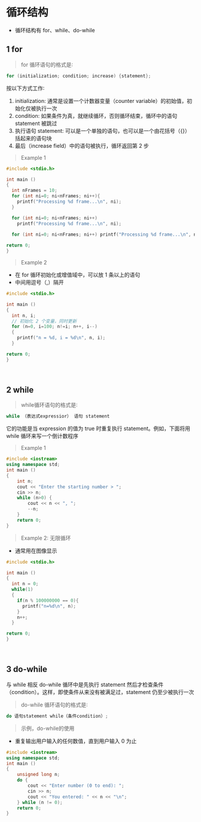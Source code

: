 
&emsp;
# 循环结构
- 循环结构有 for、while、do-while

## 1 for 
>for 循环语句的格式是∶
```c++
for (initialization; condition; increase) {statement};
```

按以下方式工作∶
1. initialization: 通常是设置一个计数器变量（counter variable）的初始值，初始化仅被执行一次
2. condition: 如果条件为真，就继续循环，否则循环结束，循环中的语句 statement 被跳过
3. 执行语句 statement: 可以是一个单独的语句，也可以是一个由花括号（{}）括起来的语句块
4. 最后（increase field）中的语句被执行，循环返回第 2 步

>Example 1
```c++
#include <stdio.h>

int main ()
{
  int nFrames = 10;
  for (int ni=0; ni<nFrames; ni++){
    printf("Processing %d frame...\n", ni);
  }

  for (int ni=0; ni<nFrames; ni++)
    printf("Processing %d frame...\n", ni);

  for (int ni=0; ni<nFrames; ni++) printf("Processing %d frame...\n", ni);
  
return 0;
} 
```


>Example 2
- 在 for 循环初始化或增值域中，可以放 1 条以上的语句
- 中间用逗号（,）隔开
  
```c++
#include <stdio.h>

int main ()
{
  int n, i;
  // 初始化 2 个变量，同时更新
  for (n=0, i=100; n!=i; n++, i--)
  {
    printf("n = %d, i = %d\n", n, i);
  }

return 0;
} 
```



&emsp;
## 2 while 
>while循环语句的格式是∶
```c++
while （表达式expressior） 语句 statement
```

它的功能是当 expression 的值为 true 时重复执行 statement。例如，下面将用 while 循环来写一个倒计数程序

>Example 1
```c++
#include <iostream>
using namespace std;
int main ()
{
    int n;
    cout << "Enter the starting number > ";
    cin >> n;
    while (n>0) {
        cout << n << ", ";
        --n;
    }
    return 0;
} 
```

>Example 2: 无限循环
- 通常用在图像显示
```c++
#include <stdio.h>

int main ()
{
  int n = 0;
  while(1)
  {
    if(n % 100000000 == 0){
      printf("n=%d\n", n);
    }
    n++;
  }

return 0;
} 
```

&emsp;
## 3 do-while 

与 while 相反 do-while 循环中是先执行 statement 然后才检查条件（condition）。这样，即使条件从来没有被满足过，statement 仍至少被执行一次
>do-while 循环语句的格式是∶
```c++
do 语句statement while（条件condition）;
```




>示例，do-while的使用
- 重复输出用户输入的任何数值，直到用户输入 0 为止
```c++
#include <iostream>
using namespace std;
int main ()
{
    unsigned long n;
    do {
        cout << "Enter number (0 to end): ";
        cin >> n;
        cout << "You entered: " << n << "\n";
    } while (n != 0);
    return 0;
} 
```
